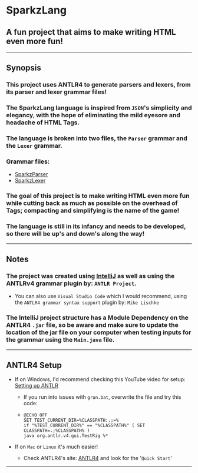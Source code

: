# SparkzLang
## A fun project that aims to make writing HTML even more fun!


---


## **Synopsis**
### This project uses ANTLR4 to generate parsers and lexers, from its parser and lexer grammar files!

### The SparkzLang language is inspired from ```JSON```'s simplicity and elegancy, with the hope of eliminating the mild eyesore and headache of HTML Tags.

### The language is broken into two files, the ```Parser``` grammar and the ```Lexer``` grammar.
### **Grammar files**:
- [SparkzParser](Sparkz/src/SparkzParser.g4)
- [SparkzLexer](Sparkz/src/SparkzLexer.g4)

### The goal of this project is to make writing HTML even more fun while cutting back as much as possible on the overhead of Tags; compacting and simplifying is the name of the game!

### **The language** is still in its infancy and needs to be developed, so there will be up's and down's along the way!


---


## **Notes**
### The project was created using [IntelliJ](https://www.jetbrains.com/idea/) as well as using the ANTLRv4 grammar plugin by: ```ANTLR Project```.
- You can also use ```Visual Studio Code``` which I would recommend, using the ```ANTLR4 grammar syntax support``` plugin by: ```Mike Lischke```

### The IntelliJ project structure has a Module Dependency on the ANTLR4 ```.jar``` file, so be aware and make sure to update the location of the jar file on your computer when testing inputs for the grammar using the ```Main.java``` file.

---


## **ANTLR4 Setup**
- If on Windows, I'd recommend checking this YouTube video for setup: [Setting up ANTLR](https://www.youtube.com/watch?v=O0D0Lc5syGA)
  - If you run into issues with ```grun.bat```, overwrite the file and try this code:
  - ```
    @ECHO OFF
    SET TEST_CURRENT_DIR=%CLASSPATH:.;=%
    if "%TEST_CURRENT_DIR%" == "%CLASSPATH%" ( SET CLASSPATH=.;%CLASSPATH% )
    java org.antlr.v4.gui.TestRig %*
    ```

- If on ```Mac``` or ```Linux``` it's much easier! 
  - Check ANTLR4's site: [ANTLR4](https://www.antlr.org/) and look for the '```Quick Start```'


---